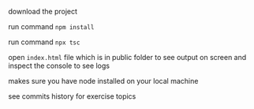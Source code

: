 download the project

run command  ```npm install ```

run command ``` npx tsc ``` 

open ```index.html``` file which is in public folder to see output on screen and inspect the console to see logs

makes sure you have node installed on your local machine

see commits history for exercise topics